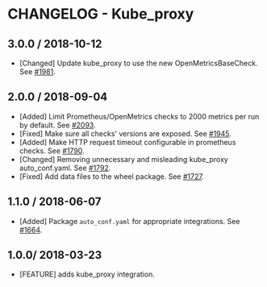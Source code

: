 # CHANGELOG - Kube_proxy

## 3.0.0 / 2018-10-12

* [Changed] Update kube_proxy to use the new OpenMetricsBaseCheck. See [#1981](https://github.com/DataDog/integrations-core/pull/1981).

## 2.0.0 / 2018-09-04

* [Added] Limit Prometheus/OpenMetrics checks to 2000 metrics per run by default. See [#2093](https://github.com/DataDog/integrations-core/pull/2093).
* [Fixed] Make sure all checks' versions are exposed. See [#1945](https://github.com/DataDog/integrations-core/pull/1945).
* [Added] Make HTTP request timeout configurable in prometheus checks. See [#1790](https://github.com/DataDog/integrations-core/pull/1790).
* [Changed] Removing unnecessary and misleading kube_proxy auto_conf.yaml. See [#1792](https://github.com/DataDog/integrations-core/pull/1792).
* [Fixed] Add data files to the wheel package. See [#1727](https://github.com/DataDog/integrations-core/pull/1727).

## 1.1.0 / 2018-06-07

* [Added] Package `auto_conf.yaml` for appropriate integrations. See [#1664](https://github.com/DataDog/integrations-core/pull/1664).

## 1.0.0/ 2018-03-23

* [FEATURE] adds kube_proxy integration.
